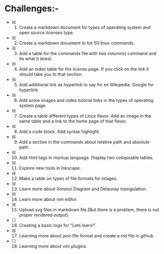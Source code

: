 
# Challenges:-
- [x] 1) Create a markdown document for types of operating system and open source licenses type. 
- [x] 2) Create a markdown document to list 50 linux commands. 
- [x] 3) Add a table for the commands file with two columns( command and its what it does). 
- [x] 4) Add an index table for the license page. If you click on the link it should take you to that section.
- [x] 5) Add additional link as hyperlink to say for ex Wikipedia. Google for hyperlink.
- [x] 6) Add some images and video tutorial links in the types of operating system page.
- [x] 7) Create a table different types of Linux flavor. Add an image in the same table and a link to the home page of that flavor.
- [x] 8) Add a code block. Add syntax highlight.
- [x] 9) Add a section in the commands about relative path and absolute path.
- [x] 10) Add html tags in markup language. Display two collapsable tables.
- [x] 11) Explore new tools in Inkscape.
- [x] 12) Make a table on types of file formats for images.
- [x] 13) Learn more about Voronoi Diagram and Delaunay traingulation.
- [X] 14) Learn more about vim editor.
- [x] 15) Upload svg files in markdown file.(But there is a problem, there is not proper rendered output)
- [ ] 16) Creating a basic logo for "Lets learn!".
- [x] 17) Learning more about json file format and create a md file in github.
- [ ] 18) Learning more about vim plugins. 
